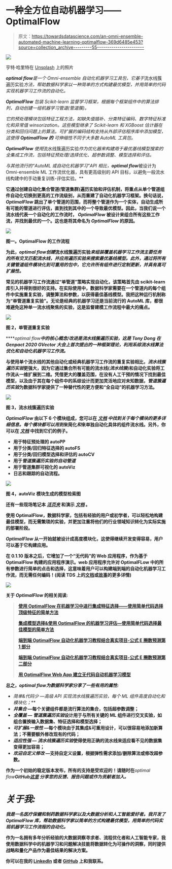# 一种全方位自动机器学习——OptimalFlow

> 原文：<https://towardsdatascience.com/an-omni-ensemble-automated-machine-learning-optimalflow-369d6485e453?source=collection_archive---------55----------------------->

![](img/75c1ff31f75f738a834cad23c082bf23.png)

亨特·哈里特在 [Unsplash](https://unsplash.com?utm_source=medium&utm_medium=referral) 上的照片

***optimal flow****是一个 Omni-ensemble 自动化机器学习工具包，它基于*流水线簇遍历实验*方法，帮助数据科学家以一种简单的方式构建最优模型，并用简单的代码实现机器学习工作流的自动化。*

****OptimalFlow*** 包装 Scikit-learn 监督学习框架，根据每个框架组件中的算法排列，自动创建一组机器学习管道(管道簇)。*

*它的预处理模块包括特征工程方法，如缺失值插补、分类特征编码、数字特征标准化和异常值 winsorization。这些模型继承了 Scikit-learn 和 XGBoost 估计器在分类和回归问题上的算法。可扩展的编码结构支持从外部评估程序库中添加模型，这使得 ***OptimalFlow 的*** 可伸缩性不同于大多数 AutoML 工具包。*

****OptimalFlow*** 使用*流水线簇遍历实验*作为优化器来构建用于最优基线模型搜索的全集成工作流，包括特征预处理/选择优化、超参数调整、模型选择和评估。*

*与其他流行的“AutoML 或自动化机器学习”API 相比，***optimal flow****被设计为 Omni-ensemble ML 工作流优化器，具有更高级别的 API 目标，以避免一般流水线构建中的手动重复训练-评估实验。**

**它通过创建自动化集合管道(管道集群)遍历实验和评估机制，将重点从单个管道组件自动化切换到更高的工作流级别，从而重建了自动化机器学习框架。换句话说， ***OptimalFlow*** 跳出了单个管道的范围，而将整个管道作为一个实体，自动生成所有可能的管道进行评估，直到找到其中的一个导致最优模型。因此，当我们说一个流水线代表一个自动化的工作流时， ***OptimalFlow*** 被设计来组合所有这些工作流，并找到最优的一个。这也是将其命名为 ***OptimalFlow*** 的原因。**

**![](img/02f7bb4a4edcc18ccc26b2b92ddd4d60.png)**

**图一。OptimalFlow 的工作流程**

**为此，***optimal flow****创建*流水线簇遍历实验*来组装覆盖机器学习工作流主要任务的所有交叉匹配流水线，并应用遍历实验来搜索最优基线模型。此外，通过将所有关键管道组件模块化到可重用的包中，它允许所有组件进行定制更新，并具有高可扩展性。***

**常见的机器学习工作流通过“单管道”策略实现自动化，该策略首先由 scikit-learn 库引入并得到很好的支持。在实际使用中，数据科学家需要在一个管道内的每个组件中实施重复实验，调整算法和参数，以获得最佳基线模型。我把这种运行机制称为“单管道重复实验”。无论是经典的机器学习还是当前流行的 AutoML 库，都很难避免这种单一流水线聚焦的实验，这是监督建模工作流程中最大的痛点。**

**![](img/48c5f8217f274a53cd7314fc0f02bea7.png)**

**图 2，单管道重复实验**

*****optimal flow****中的核心概念/改进是*流水线簇遍历实验*，这是 Tony Dong 在 Genpact 2020 GVector 大会上首次提出的一种框架理论，利用系综流水线算法优化和自动化机器学习工作流。***

**与使用单个流水线的其他自动化或经典机器学习工作流的重复实验相比，*流水线簇遍历实验*更强大，因为它通过集合所有可能的流水线(*流水线簇*)和自动化实验将工作流从一维扩展到二维。凭借更大的覆盖范围，在没有人工干预的情况下找到最佳模型，以及由于其在每个组件中的系综设计而更加灵活地应对未知数据，*管道簇遍历实验*为数据科学家提供了一种替代性的更方便和“全自动”的机器学习方法。**

**![](img/2343068f89952b947957a676627c0e94.png)**

**图 3，流水线簇遍历实验**

*****OptimalFlow*** 由以下 6 个模块组成，您可以在 [***文档***](https://optimal-flow.readthedocs.io/) *中找到关于每个模块的更多详细信息。*每个模块都可以用*到*来简化*和*来单独自动化具体的组件流水线。另外，你可以在 [***文档***](https://optimal-flow.readthedocs.io/) 中找到它们的例子。**

*   **用于特征预处理的 autoPP**
*   **用于分类/回归特征选择的 autoFS**
*   **用于分类/回归模型选择和评估的 autoCV**
*   **用于*管道簇遍历实验的自动管道***
*   **用于管道集群可视化的 autoViz**
*   **日志和跟踪的自动流程。**

**![](img/5bd37dd165e852959fe28922b2b0dcfc.png)**

**图 4，autoViz 模块生成的模型检索图**

**还有一些现场笔记本 [***活页夹***](https://mybinder.org/v2/gh/tonyleidong/OptimalFlow/master?filepath=tests%2Fnotebook_demo.ipynb) 和演示 [***文档***](https://optimal-flow.readthedocs.io/en/latest/demos.html) 。**

**使用 OptimalFlow，数据科学家，包括有经验的用户或初学者，可以轻松地构建最佳模型，而无需繁琐的实验，并更加注重将他们的行业领域知识转化为实际实施的部署阶段。**

*****OptimalFlow*** 从一开始就被设计成高度模块化，这使得继续开发变得容易，用户可以基于它构建应用。**

**在 0.1.10 版本之后，它增加了一个“无代码”的 Web 应用程序，作为基于 OptimalFlow 构建的应用程序演示。web 应用程序允许对 OptimalFLow 中的所有参数进行简单的点击和选择，这意味着用户可以构建端到端的自动化机器学习工作流，而无需任何编码！(阅读 TDS 上的[文档](https://optimal-flow.readthedocs.io/en/latest/webapp.html)或[故事](https://medium.com/@tonyleidong/build-no-code-automated-machine-learning-model-with-optimalflow-web-app-8acaad8262b1)的更多详情)**

**![](img/22f7d5ddeb1386d366cb6628bbdd336a.png)**

**关于 ***OptimalFlow*** 的相关阅读:**

> **[使用 OptimalFlow 在机器学习中进行集成特征选择——使用简单代码选择顶级特征的简单方法](/ensemble-feature-selection-in-machine-learning-by-optimalflow-49f6ee0d52eb)**
> 
> **[集成模型选择&使用 OptimalFlow 的机器学习评估—使用简单代码选择最佳模型的简单方法](/ensemble-model-selection-evaluation-in-machine-learning-by-optimalflow-9e5126308f12)**
> 
> **[端到端 OptimalFlow 自动化机器学习教程结合真实项目-公式 E 圈数预测第 1 部分](/end-to-end-optimalflow-automated-machine-learning-tutorial-with-real-projects-formula-e-laps-8b57073a7b50)**
> 
> **[端到端 OptimalFlow 自动化机器学习教程结合真实项目-公式 E 圈数预测第二部分](/end-to-end-optimalflow-automated-machine-learning-tutorial-with-real-projects-formula-e-laps-31d810539102)**
> 
> **[用 OptimalFlow Web App 建立无代码自动机器学习模型](/build-no-code-automated-machine-learning-model-with-optimalflow-web-app-8acaad8262b1)**

**总之，***optimal flow****为数据科学家分享了一些有用的属性:***

*   ****简单&代码少* —高级 API 实现*流水线簇遍历实验*，每个 ML 组件高度自动化和模块化；***
*   ***井集合* —每个关键组件都是流行算法的集合，包括超参数调整；**
*   ***全覆盖* — *管道簇遍历实验*设计用于与所有关键的 ML 组件进行交叉实验，如组合置换输入数据集、特征选择和模型选择；**
*   ***可扩展&一致性* —每个模块由于其集成&可重用设计，可以很容易地添加新算法；不需要额外修改现有的代码；**
*   ***适应性强* — *流水线簇遍历实验*使得使用正确的流水线来适应看不见的数据集变得更加容易；**
*   ***欢迎自定义修改* —支持自定义设置，根据弹性需求添加/删除算法或修改超参数。**

**作为一个初始的稳定版本发布，所有的支持是受欢迎的！请随时在***optimal flow****GitHub[**这里**](https://github.com/tonyleidong/OptimalFlow/issues) 分享您的反馈、报告问题或作为贡献者加入。***

# ***关于我:***

***我是一名医疗保健和制药数据科学家以及大数据分析和人工智能爱好者。我开发了 ***OptimalFlow*** 库，帮助数据科学家以简单的方式构建最优模型，用简单的代码实现机器学习工作流程的自动化。***

**作为一名拥有多年分析经验的大数据洞察寻求者、流程优化者和人工智能专家，我使用数据科学中的机器学习和问题解决技能将数据转化为可操作的洞察，同时提供战略和量化产品作为最佳结果的解决方案。**

**你可以在我的 [LinkedIn](https://www.linkedin.com/in/lei-tony-dong/) 或者 [GitHub](https://github.com/tonyleidong) 上和我联系。**